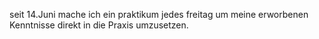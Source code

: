 seit 14.Juni mache ich ein praktikum jedes freitag  um meine erworbenen Kenntnisse direkt in die Praxis umzusetzen.